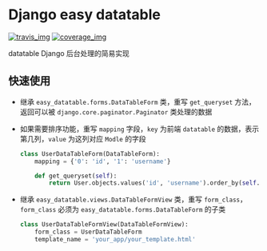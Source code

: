 # Django easy datatable
[![travis_img]][travis_url]
[![coverage_img]][coverage_url]

datatable Django 后台处理的简易实现

## 快速使用
* 继承 `easy_datatable.forms.DataTableForm` 类，重写 `get_queryset` 方法，返回可以被 `django.core.paginator.Paginator` 类处理的数据
* 如果需要排序功能，重写 `mapping` 字段，`key` 为前端 `datatable` 的数据，表示第几列，`value` 为这列对应 `Modle` 的字段

    ```python
    class UserDataTableForm(DataTableForm):
        mapping = {'0': 'id', '1': 'username'}

        def get_queryset(self):
            return User.objects.values('id', 'username').order_by(self.get_order())
    ```
* 继承 `easy_datatable.views.DataTableFormView` 类，重写 `form_class`，`form_class` 必须为 `easy_datatable.forms.DataTableForm` 的子类

    ```python
    class UserDataTableFormView(DataTableFormView):
        form_class = UserDataTableForm
        template_name = 'your_app/your_template.html'
    ```

[travis_url]:https://travis-ci.org/2375452377/django-easy-datatable/
[travis_img]:https://img.shields.io/travis/2375452377/django-easy-datatable/master.svg
[coverage_img]:https://coveralls.io/repos/github/2375452377/django-easy-datatable/badge.svg?branch=master
[coverage_url]:https://coveralls.io/github/2375452377/django-easy-datatable?branch=master
